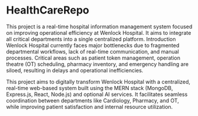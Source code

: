 # HealthCareRepo
This project is a real-time hospital information management system focused on improving operational efficiency at Wenlock Hospital. It aims to integrate all critical departments into a single centralized platform.
Introduction 
Wenlock Hospital currently faces major bottlenecks due to fragmented departmental workflows, lack of real-time communication, and manual processes. Critical areas such as patient token management, operation theatre (OT) scheduling, pharmacy inventory, and emergency handling are siloed, resulting in delays and operational inefficiencies.

This project aims to digitally transform Wenlock Hospital with a centralized, real-time web-based system built using the MERN stack (MongoDB, Express.js, React, Node.js) and optional AI services. It facilitates seamless coordination between departments like Cardiology, Pharmacy, and OT, while improving patient satisfaction and internal resource utilization.
